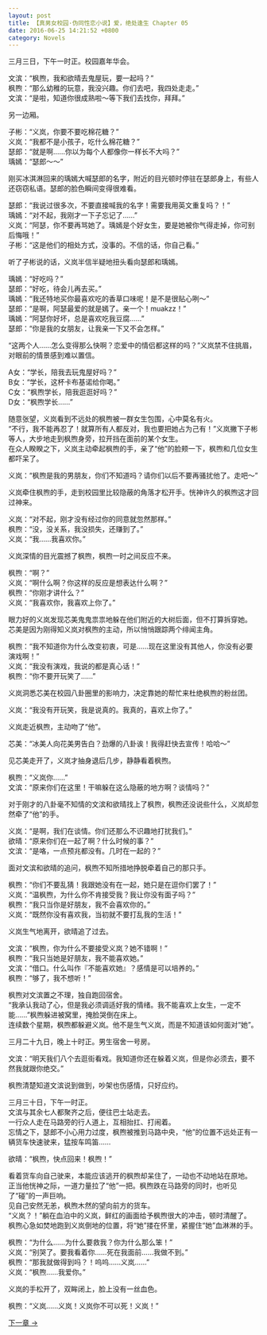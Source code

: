 ```yaml
---
layout: post
title: 【真男女校园·伪同性恋小说】爱，绝处逢生 Chapter 05
date: 2016-06-25 14:21:52 +0800
category: Novels
---
```

三月三日，下午一时正。校园嘉年华会。

文滨：“枫煦，我和欲晴去鬼屋玩，要一起吗？”<br>
枫煦：“那么幼稚的玩意，我没兴趣。你们去吧，我四处走走。”<br>
文滨：“是啦，知道你很成熟啦～等下我们去找你，拜拜。”

另一边厢。

子彬：“义岚，你要不要吃棉花糖？”<br>
义岚：“我都不是小孩子，吃什么棉花糖？”<br>
瑟郎：“就是啊……你以为每个人都像你一样长不大吗？”<br>
瑀嫣：“瑟郎～～”

刚买冰淇淋回来的瑀嫣大喊瑟郎的名字，附近的目光顿时停驻在瑟郎身上，有些人还窃窃私语。瑟郎的脸色瞬间变得很难看。

瑟郎：“我说过很多次，不要直接喊我的名字！需要我用英文重复吗？！”<br>
瑀嫣：“对不起，我刚才一下子忘记了……”<br>
义岚：“阿瑟，你不要再骂她了。瑀嫣是个好女生，要是她被你气得走掉，你可别后悔哦！”<br>
子彬：“这是他们的相处方式，没事的。不信的话，你自己看。”

听了子彬说的话，义岚半信半疑地扭头看向瑟郎和瑀嫣。

瑀嫣：“好吃吗？”<br>
瑟郎：“好吃，待会儿再去买。”<br>
瑀嫣：“我还特地买你最喜欢吃的香草口味呢！是不是很贴心咧～”<br>
瑟郎：“是啊，阿瑟最爱的就是嫣了。亲一个！muakzz！”<br>
瑀嫣：“阿瑟你好坏，总是喜欢吃我豆腐……”<br>
瑟郎：“你是我的女朋友，让我亲一下又不会怎样。”

“这两个人……怎么变得那么快啊？恋爱中的情侣都这样的吗？”义岚禁不住挑眉，对眼前的情景感到难以置信。

A女：“学长，陪我去玩鬼屋好吗？”<br>
B女：“学长，这杯卡布基诺给你喝。”<br>
C女：“枫煦学长，陪我逛逛好吗？”<br>
D女：“枫煦学长……”

随意张望，义岚看到不远处的枫煦被一群女生包围，心中莫名有火。<br>
“不行，我不能再忍了！就算所有人都反对，我也要把她占为己有！”义岚撇下子彬等人，大步地走到枫煦身旁，拉开挡在面前的某个女生。<br>
在众人睽睽之下，义岚主动牵起枫煦的手，亲了“他”的脸颊一下，枫煦和几位女生都吓呆了。

义岚：“枫煦是我的男朋友，你们不知道吗？请你们以后不要再骚扰他了。走吧～”

义岚牵住枫煦的手，走到校园里比较隐蔽的角落才松开手。恍神许久的枫煦这才回过神来。

义岚：“对不起，刚才没有经过你的同意就忽然那样。”<br>
枫煦：“没，没关系，我没损失，还赚到了。”<br>
义岚：“我……我喜欢你。”

义岚深情的目光震撼了枫煦，枫煦一时之间反应不来。

枫煦：“啊？”<br>
义岚：“啊什么啊？你这样的反应是想表达什么啊？”<br>
枫煦：“你刚才讲什么？”<br>
义岚：“我喜欢你，我喜欢上你了。”

眼力好的义岚发现芯美鬼鬼祟祟地躲在他们附近的大树后面，但不打算拆穿她。<br>
芯美是因为刚得知义岚对枫煦的主动，所以悄悄跟踪两个绯闻主角。

枫煦：“我不知道你为什么改变初衷，可是……现在这里没有其他人，你没有必要演戏啊！”<br>
义岚：“我没有演戏，我说的都是真心话！”<br>
枫煦：“你不要开玩笑了……”

义岚洞悉芯美在校园八卦圈里的影响力，决定靠她的帮忙来杜绝枫煦的粉丝团。

义岚：“我没有开玩笑，我是说真的。我真的，喜欢上你了。”

义岚走近枫煦，主动吻了“他”。

芯美：“冰美人向花美男告白？劲爆的八卦诶！我得赶快去宣传！哈哈～”

见芯美走开了，义岚才抽身退后几步，静静看着枫煦。

枫煦：“义岚你……”<br>
文滨：“原来你们在这里！干嘛躲在这么隐蔽的地方啊？谈情吗？”

对于刚才的八卦毫不知情的文滨和欲晴找上了枫煦，枫煦还没说些什么，义岚却忽然牵了“他”的手。

义岚：“是啊，我们在谈情。你们还那么不识趣地打扰我们。”<br>
欲晴：“原来你们在一起了啊？什么时候的事？”<br>
文滨：“是咯，一点预兆都没有。几时在一起的？”

面对文滨和欲晴的追问，枫煦不知所措地挣脱牵着自己的那只手。

枫煦：“你们不要乱猜！我跟她没有在一起，她只是在逗你们罢了！”<br>
义岚：“温枫煦，为什么你不肯接受我？我让你没有面子吗？”<br>
枫煦：“我只当你是好朋友，我不会喜欢你的。”<br>
义岚：“既然你没有喜欢我，当初就不要打乱我的生活！”

义岚生气地离开，欲晴追了过去。

文滨：“枫煦，你为什么不要接受义岚？她不错啊！”<br>
枫煦：“我只当她是好朋友，我不能喜欢她。”<br>
文滨：“借口。什么叫作『不能喜欢她』？感情是可以培养的。”<br>
枫煦：“够了，我不想听！”

枫煦对文滨置之不理，独自跑回宿舍。<br>
“我承认我动了心，但是我必须调适好我的情绪。我不能喜欢上女生，一定不能……”枫煦躲进被窝里，掩脸哭倒在床上。<br>
连续数个星期，枫煦都躲避义岚。他不是生气义岚，而是不知道该如何面对“她”。

三月二十九日，晚上十时正。男生宿舍一号房。

文滨：“明天我们八个去逛街看戏。我知道你还在躲着义岚，但是你必须去，要不然我就跟你绝交。”

枫煦清楚知道文滨说到做到，吵架也伤感情，只好应约。

三月三十日，下午一时正。<br>
文滨与其余七人都聚齐之后，便往巴士站走去。<br>
一行众人走在马路旁的行人道上，互相抬扛、打闹着。<br>
忘情之下，瑟郎不小心用力过度，枫煦被推到马路中央，“他”的位置不远处正有一辆货车快速驶来，猛按车鸣笛……

欲晴：“枫煦，快点回来！枫煦！”

看着货车向自己驶来，本能应该逃开的枫煦却呆住了，一动也不动地站在原地。<br>
正当他恍神之际，一道力量拉了“他”一把。枫煦跌在马路旁的同时，也听见了“碰”的一声巨响。<br>
见自己安然无恙，枫煦木然的望向前方的货车。<br>
“义岚？！”躺在血泊中的义岚，鲜红的画面给予枫煦很大的冲击，顿时清醒了。<br>
枫煦心急如焚地跑到义岚倒地的位置，将“她”搂在怀里，紧握住“她”血淋淋的手。

枫煦：“为什么……为什么要救我？你为什么那么笨！”<br>
义岚：“别哭了。要我看着你……死在我面前……我做不到。”<br>
枫煦：“那我就做得到吗？！呜呜……义岚……”<br>
义岚：“枫煦……我爱你。”

义岚的手松开了，双眸闭上，脸上没有一丝血色。

枫煦：“义岚……义岚！义岚你不可以死！义岚！”

[下一章 →](/novels/2016/06/25/love-resurrected-06.html)
